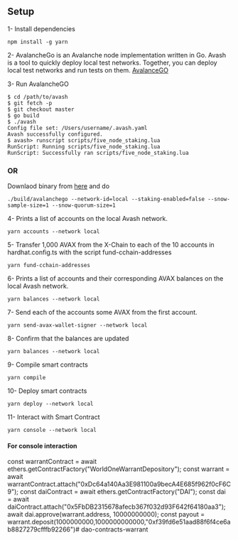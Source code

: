 ## Setup
1- Install dependencies
```
npm install -g yarn
```

2- AvalancheGo is an Avalanche node implementation written in Go. Avash is a tool to quickly deploy local test networks. Together, you can deploy local test networks and run tests on them.
[AvalanceGO](https://github.com/ava-labs/avalanchego)


3- Run AvalancheGO
```
$ cd /path/to/avash
$ git fetch -p
$ git checkout master
$ go build
$ ./avash
Config file set: /Users/username/.avash.yaml
Avash successfully configured.
$ avash> runscript scripts/five_node_staking.lua
RunScript: Running scripts/five_node_staking.lua
RunScript: Successfully ran scripts/five_node_staking.lua
```

### OR
Downlaod binary from [here](https://github.com/ava-labs/avalanchego/releases/tag/v1.7.9) and do
```
./build/avalanchego --network-id=local --staking-enabled=false --snow-sample-size=1 --snow-quorum-size=1
```


4- Prints a list of accounts on the local Avash network.

```
yarn accounts --network local
```



5- Transfer 1,000 AVAX from the X-Chain to each of the 10 accounts in hardhat.config.ts with the script fund-cchain-addresses
```
yarn fund-cchain-addresses
```


6- Prints a list of accounts and their corresponding AVAX balances on the local Avash network.

```
yarn balances --network local
```

7- Send each of the accounts some AVAX from the first account.
```
yarn send-avax-wallet-signer --network local
```

8- Confirm that the balances are updated
```
yarn balances --network local
```

9- Compile smart contracts
```
yarn compile
```

10- Deploy smart contracts
```
yarn deploy --network local
```


11- Interact with Smart Contract
```
yarn console --network local
```


#### For console interaction
const warrantContract = await ethers.getContractFactory("WorldOneWarrantDepository");
const warrant = await warrantContract.attach("0xDc64a140Aa3E981100a9becA4E685f962f0cF6C9");
const daiContract = await ethers.getContractFactory("DAI");
const dai = await daiContract.attach("0x5FbDB2315678afecb367f032d93F642f64180aa3");
await dai.approve(warrant.address, 10000000000);
const payout = warrant.deposit(1000000000,1000000000000,"0xf39fd6e51aad88f6f4ce6ab8827279cfffb92266")# dao-contracts-warrant
